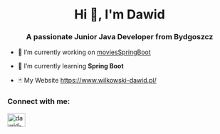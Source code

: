 <h1 align="center">Hi 👋, I'm Dawid</h1>
<h3 align="center">A passionate Junior Java Developer from Bydgoszcz</h3>

- 🔭 I’m currently working on [moviesSpringBoot](https://github.com/DawidWilkowski/moviesSpringBoot)

- 🌱 I’m currently learning **Spring Boot**

- 🃏  My Website https://www.wilkowski-dawid.pl/

<h3 align="left">Connect with me:</h3>
<p align="left">
<a href="https://linkedin.com/in/dawid-wilkowski-337ab8210/" target="blank"><img align="center" src="https://raw.githubusercontent.com/rahuldkjain/github-profile-readme-generator/master/src/images/icons/Social/linked-in-alt.svg" alt="dawid-wilkowski-337ab8210/" height="30" width="40" /></a>
</p>
